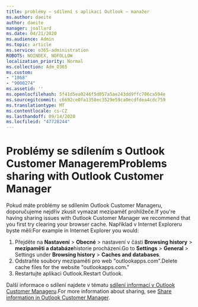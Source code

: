 ```yaml
---
title: problémy – sdílení s aplikací Outlook – manažer
ms.author: daeite
author: daeite
manager: joallard
ms.date: 04/21/2020
ms.audience: Admin
ms.topic: article
ms.service: o365-administration
ROBOTS: NOINDEX, NOFOLLOW
localization_priority: Normal
ms.collection: Adm_O365
ms.custom:
- "1868"
- "9000274"
ms.assetid: ''
ms.openlocfilehash: 5f41d5ea0246f5d057a5ae243dd9ffc706ca594e
ms.sourcegitcommit: c6692ce0fa1358ec3529e59ca0ecdfdea4cdc759
ms.translationtype: MT
ms.contentlocale: cs-CZ
ms.lasthandoff: 09/14/2020
ms.locfileid: "47728244"
---
```

# <a name="problems-sharing-with-outlook-customer-manager"></a><span data-ttu-id="5c826-102">Problémy se sdílením s Outlook Customer Managerem</span><span class="sxs-lookup"><span data-stu-id="5c826-102">Problems sharing with Outlook Customer Manager</span></span>

<span data-ttu-id="5c826-103">Pokud máte problémy se sdílením Outlook Customer Manageru, doporučujeme nejdřív zkusit vymazat mezipaměť prohlížeče.</span><span class="sxs-lookup"><span data-stu-id="5c826-103">If you're having sharing issues with Outlook Customer Manager we recommend that you first try clearing your browser cache.</span></span> <span data-ttu-id="5c826-104">Například v Internet Exploreru byste měli:</span><span class="sxs-lookup"><span data-stu-id="5c826-104">For example in Internet Explorer you would:</span></span>

1. <span data-ttu-id="5c826-105">Přejděte na **Nastavení**  >  **Obecné** > nastavení v části **Browsing history**  >  **mezipaměti a databáze**historie procházení.</span><span class="sxs-lookup"><span data-stu-id="5c826-105">Go to **Settings** > **General** > Settings under **Browsing history** > **Caches and databases**.</span></span>
2. <span data-ttu-id="5c826-106">Odstraňte soubory mezipaměti pro web "outlookapps.com".</span><span class="sxs-lookup"><span data-stu-id="5c826-106">Delete cache files for the website "outlookapps.com."</span></span>
3. <span data-ttu-id="5c826-107">Restartujte aplikaci Outlook.</span><span class="sxs-lookup"><span data-stu-id="5c826-107">Restart Outlook.</span></span>

<span data-ttu-id="5c826-108">Další informace o sdílení najdete v tématu [sdílení informací v Outlook Customer Manageru](https://support.office.com/article/4f26cc69-67da-4cd5-b344-02d1a4799310%20).</span><span class="sxs-lookup"><span data-stu-id="5c826-108">For more information about sharing, see [Share information in Outlook Customer Manager](https://support.office.com/article/4f26cc69-67da-4cd5-b344-02d1a4799310%20).</span></span>